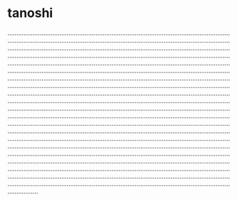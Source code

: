 # tanoshi

.............................................................................................................................................................................................................................................................................................................................................................................................................................................................................................................................................................................................................................................................................................................................................................................................................................................................................................................................................................................................................................................................................................................................................................................................................................................................................................................................................................................................................................................................................................................................................................................................................................................................................................................................................................................................................................................................................................................................................................................................................................................................................................................................................................................................................................................................................................................................................................................................................................................................................................................................................................................................................................................................................................................................
